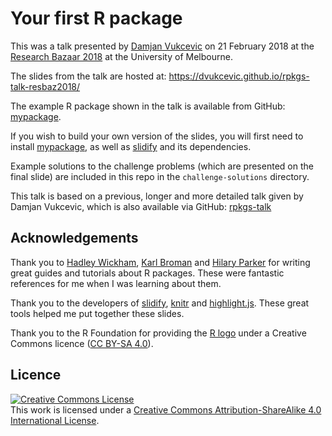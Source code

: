 # Your first R package

This was a talk presented by [Damjan Vukcevic](http://damjan.vukcevic.net/) on
21 February 2018 at the [Research Bazaar 2018][resbaz2018] at the University of
Melbourne.

[resbaz2018]: http://melbourne.resbaz.edu.au/ResBaz2018

The slides from the talk are hosted at:
<https://dvukcevic.github.io/rpkgs-talk-resbaz2018/>

The example R package shown in the talk is available from GitHub:
[mypackage][mypackage].

If you wish to build your own version of the slides, you will first need to
install [mypackage][mypackage], as well as [slidify][slidify] and its
dependencies.

[mypackage]: https://github.com/dvukcevic/mypackage
[slidify]: https://github.com/ramnathv/slidify

Example solutions to the challenge problems (which are presented on the final
slide) are included in this repo in the `challenge-solutions` directory.

This talk is based on a previous, longer and more detailed talk given by Damjan
Vukcevic, which is also available via GitHub: [rpkgs-talk][rpkgs-talk]

[rpkgs-talk]: https://github.com/dvukcevic/rpkgs-talk


## Acknowledgements

Thank you to [Hadley Wickham](http://hadley.nz/), [Karl
Broman](http://kbroman.org/) and [Hilary Parker](https://hilaryparker.com/) for
writing great guides and tutorials about R packages.  These were fantastic
references for me when I was learning about them.

Thank you to the developers of [slidify](http://slidify.org/),
[knitr](http://yihui.name/knitr/) and [highlight.js](https://highlightjs.org/).
These great tools helped me put together these slides.

Thank you to the R Foundation for providing the [R
logo](https://www.r-project.org/logo/) under a Creative Commons licence ([CC
BY-SA 4.0](https://creativecommons.org/licenses/by-sa/4.0/)).


## Licence

[![Creative Commons License][cc-img]][cc]  
This work is licensed under a [Creative Commons Attribution-ShareAlike 4.0
International License][cc].

[cc]: http://creativecommons.org/licenses/by-sa/4.0/
[cc-img]: https://i.creativecommons.org/l/by-sa/4.0/88x31.png
